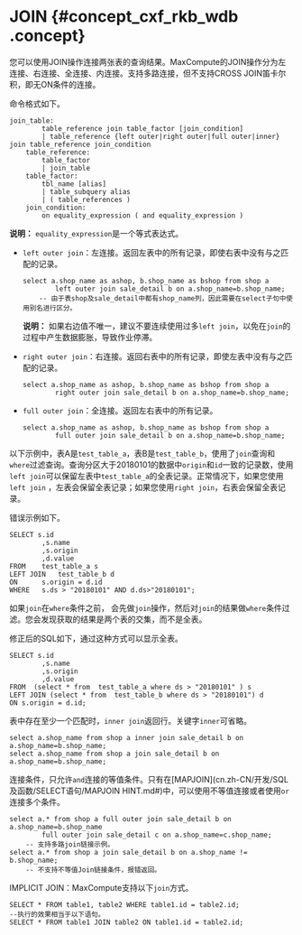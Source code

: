 # JOIN {#concept_cxf_rkb_wdb .concept}

您可以使用JOIN操作连接两张表的查询结果。MaxCompute的JOIN操作分为左连接、右连接、全连接、内连接。支持多路连接，但不支持CROSS JOIN笛卡尔积，即无ON条件的连接。

命令格式如下。

``` {#codeblock_q3k_9c2_7fj}
join_table:
        table_reference join table_factor [join_condition]
        | table_reference {left outer|right outer|full outer|inner} join table_reference join_condition
    table_reference:
        table_factor
        | join_table
    table_factor:
        tbl_name [alias]
        | table_subquery alias
        | ( table_references )
    join_condition:
        on equality_expression ( and equality_expression )
```

**说明：** `equality_expression`是一个等式表达式。

-   `left outer join`：左连接。返回左表中的所有记录，即使右表中没有与之匹配的记录。

    ``` {#codeblock_9p3_d99_ay3}
    select a.shop_name as ashop, b.shop_name as bshop from shop a
            left outer join sale_detail b on a.shop_name=b.shop_name;
        -- 由于表shop及sale_detail中都有shop_name列，因此需要在select子句中使用别名进行区分。
    ```

    **说明：** 如果右边值不唯一，建议不要连续使用过多`left join`，以免在`join`的过程中产生数据膨胀，导致作业停滞。

-   `right outer join`：右连接。返回右表中的所有记录，即使左表中没有与之匹配的记录。

    ``` {#codeblock_t3k_bzx_035}
    select a.shop_name as ashop, b.shop_name as bshop from shop a
            right outer join sale_detail b on a.shop_name=b.shop_name;
    ```

-   `full outer join`：全连接。返回左右表中的所有记录。

    ``` {#codeblock_2d2_eh6_wmv}
    select a.shop_name as ashop, b.shop_name as bshop from shop a
            full outer join sale_detail b on a.shop_name=b.shop_name;
    ```


以下示例中，表A是`test_table_a`，表B是`test_table_b`，使用了`join`查询和`where`过滤查询。查询分区大于20180101的数据中`origin`和`id`一致的记录数，使用`left join`可以保留左表中`test_table_a`的全表记录。正常情况下，如果您使用`left join` ，左表会保留全表记录；如果您使用`right join`，右表会保留全表记录。

错误示例如下。

``` {#codeblock_790_4jv_pbr}
SELECT s.id
        ,s.name
        ,s.origin
        ,d.value
FROM    test_table_a s
LEFT JOIN   test_table_b d
ON      s.origin = d.id
WHERE   s.ds > "20180101" AND d.ds>"20180101";
```

如果`join`在`where`条件之前， 会先做`join`操作，然后对`join`的结果做`where`条件过滤。您会发现获取的结果是两个表的交集，而不是全表。

修正后的SQL如下，通过这种方式可以显示全表。

``` {#codeblock_2l3_ff6_b2x}
SELECT s.id
        ,s.name
        ,s.origin
        ,d.value
FROM  (select * from  test_table_a where ds > "20180101" ) s
LEFT JOIN (select * from  test_table_b where ds > "20180101") d
ON s.origin = d.id;
```

表中存在至少一个匹配时，`inner join`返回行。关键字`inner`可省略。

``` {#codeblock_lnu_7c9_9gb}
select a.shop_name from shop a inner join sale_detail b on a.shop_name=b.shop_name;
select a.shop_name from shop a join sale_detail b on a.shop_name=b.shop_name;
```

连接条件，只允许`and`连接的等值条件。只有在[MAPJOIN](cn.zh-CN/开发/SQL及函数/SELECT语句/MAPJOIN HINT.md#)中，可以使用不等值连接或者使用`or`连接多个条件。

``` {#codeblock_wrb_438_kas}
select a.* from shop a full outer join sale_detail b on a.shop_name=b.shop_name
        full outer join sale_detail c on a.shop_name=c.shop_name;
    -- 支持多路join链接示例。
select a.* from shop a join sale_detail b on a.shop_name != b.shop_name;
    -- 不支持不等值Join链接条件，报错返回。
```

IMPLICIT JOIN：MaxCompute支持以下`join`方式。

``` {#codeblock_e2m_si6_0e6}
SELECT * FROM table1, table2 WHERE table1.id = table2.id;
--执行的效果相当于以下语句。
SELECT * FROM table1 JOIN table2 ON table1.id = table2.id;
```


